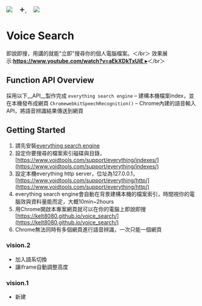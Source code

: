 

<img src="https://kelt8080.github.io/public//image/app/everything.png">　&nbsp;<font size="5">+</font>,&nbsp;　<img src="https://kelt8080.github.io/public//image/app/chrome.png">


# Voice Search

即說即搜，用講的就能"立即"搜尋你的個人電腦檔案。＜/br＞
效果展示:[**https://www.youtube.com/watch?v=aEkXDkTxUiE ▸**](https://www.youtube.com/watch?v=aEkXDkTxUiE)＜/br＞


## Function API Overview

採用以下__API__製作完成
`everything search engine` &ndash; 建構本機檔案index，並在本機發布成網頁
`ChromewebkitSpeechRecognition()` &ndash; Chrome內建的語音輸入API，將語音辨識結果傳送到網頁 


## Getting Started

1. 請先安裝[everything search engine](https://www.voidtools.com/)
1. 設定你要搜尋的檔案索引磁碟與目錄，[https://www.voidtools.com/support/everything/indexes/](https://www.voidtools.com/support/everything/indexes/)
1. 設定本機everything http server，位址為127.0.0.1，[https://www.voidtools.com/support/everything/http/](https://www.voidtools.com/support/everything/http/)
1. everything search engine會自動在背景建構本機的檔案索引，時間視你的電腦效與資料量能而定，大概10min~2hours
1. 用Chrome開啟本專案網頁就可以在你的電腦上即說即搜[https://kelt8080.github.io/voice_search/](https://kelt8080.github.io/voice_search/)
1. Chrome無法同時有多個網頁進行語音辨識，一次只能一個網頁

### vision.2

* 加入語系切換
* 讓iframe自動調整高度

### vision.1

* 新建
